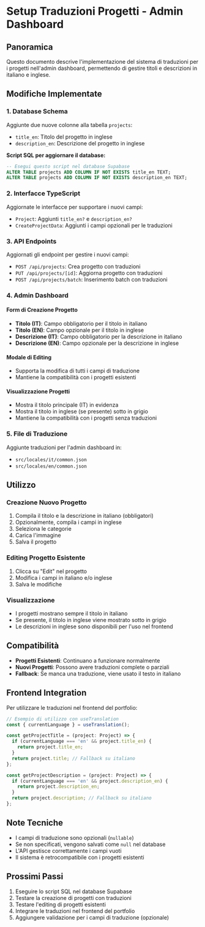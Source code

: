 # Setup Traduzioni Progetti - Admin Dashboard

## Panoramica

Questo documento descrive l'implementazione del sistema di traduzioni per i progetti nell'admin dashboard, permettendo di gestire titoli e descrizioni in italiano e inglese.

## Modifiche Implementate

### 1. Database Schema

Aggiunte due nuove colonne alla tabella `projects`:

- `title_en`: Titolo del progetto in inglese
- `description_en`: Descrizione del progetto in inglese

**Script SQL per aggiornare il database:**

```sql
-- Esegui questo script nel database Supabase
ALTER TABLE projects ADD COLUMN IF NOT EXISTS title_en TEXT;
ALTER TABLE projects ADD COLUMN IF NOT EXISTS description_en TEXT;
```

### 2. Interfacce TypeScript

Aggiornate le interfacce per supportare i nuovi campi:

- `Project`: Aggiunti `title_en?` e `description_en?`
- `CreateProjectData`: Aggiunti i campi opzionali per le traduzioni

### 3. API Endpoints

Aggiornati gli endpoint per gestire i nuovi campi:

- `POST /api/projects`: Crea progetto con traduzioni
- `PUT /api/projects/[id]`: Aggiorna progetto con traduzioni
- `POST /api/projects/batch`: Inserimento batch con traduzioni

### 4. Admin Dashboard

#### Form di Creazione Progetto

- **Titolo (IT)**: Campo obbligatorio per il titolo in italiano
- **Titolo (EN)**: Campo opzionale per il titolo in inglese
- **Descrizione (IT)**: Campo obbligatorio per la descrizione in italiano
- **Descrizione (EN)**: Campo opzionale per la descrizione in inglese

#### Modale di Editing

- Supporta la modifica di tutti i campi di traduzione
- Mantiene la compatibilità con i progetti esistenti

#### Visualizzazione Progetti

- Mostra il titolo principale (IT) in evidenza
- Mostra il titolo in inglese (se presente) sotto in grigio
- Mantiene la compatibilità con i progetti senza traduzioni

### 5. File di Traduzione

Aggiunte traduzioni per l'admin dashboard in:

- `src/locales/it/common.json`
- `src/locales/en/common.json`

## Utilizzo

### Creazione Nuovo Progetto

1. Compila il titolo e la descrizione in italiano (obbligatori)
2. Opzionalmente, compila i campi in inglese
3. Seleziona le categorie
4. Carica l'immagine
5. Salva il progetto

### Editing Progetto Esistente

1. Clicca su "Edit" nel progetto
2. Modifica i campi in italiano e/o inglese
3. Salva le modifiche

### Visualizzazione

- I progetti mostrano sempre il titolo in italiano
- Se presente, il titolo in inglese viene mostrato sotto in grigio
- Le descrizioni in inglese sono disponibili per l'uso nel frontend

## Compatibilità

- **Progetti Esistenti**: Continuano a funzionare normalmente
- **Nuovi Progetti**: Possono avere traduzioni complete o parziali
- **Fallback**: Se manca una traduzione, viene usato il testo in italiano

## Frontend Integration

Per utilizzare le traduzioni nel frontend del portfolio:

```typescript
// Esempio di utilizzo con useTranslation
const { currentLanguage } = useTranslation();

const getProjectTitle = (project: Project) => {
  if (currentLanguage === 'en' && project.title_en) {
    return project.title_en;
  }
  return project.title; // Fallback su italiano
};

const getProjectDescription = (project: Project) => {
  if (currentLanguage === 'en' && project.description_en) {
    return project.description_en;
  }
  return project.description; // Fallback su italiano
};
```

## Note Tecniche

- I campi di traduzione sono opzionali (`nullable`)
- Se non specificati, vengono salvati come `null` nel database
- L'API gestisce correttamente i campi vuoti
- Il sistema è retrocompatibile con i progetti esistenti

## Prossimi Passi

1. Eseguire lo script SQL nel database Supabase
2. Testare la creazione di progetti con traduzioni
3. Testare l'editing di progetti esistenti
4. Integrare le traduzioni nel frontend del portfolio
5. Aggiungere validazione per i campi di traduzione (opzionale)
